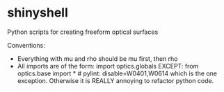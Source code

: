 shinyshell
==========

Python scripts for creating freeform optical surfaces

Conventions:

 - Everything with mu and rho should be mu first, then rho
 - All imports are of the form:
import optics.globals
EXCEPT:
from optics.base import * # pylint: disable=W0401,W0614
which is the one exception. Otherwise it is REALLY annoying to refactor python code.
